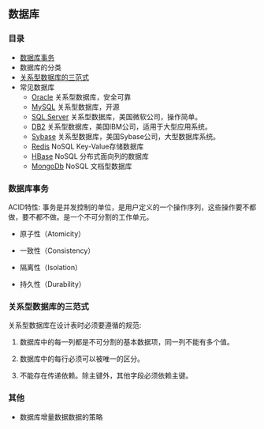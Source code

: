 ## 数据库

### 目录
- [数据库事务](#数据库事务)
- 数据库的分类
- [关系型数据库的三范式](#关系型数据库的三范式)
- 常见数据库
    - [Oracle](Oracle.md) 关系型数据库，安全可靠
    - [MySQL](MySQL/MySQL.md)  关系型数据库，开源
    - [SQL Server](SqlServer.md) 关系型数据库，美国微软公司，操作简单。
    - [DB2](DB2.md) 关系型数据库，美国IBM公司，适用于大型应用系统。
    - [Sybase](Sybase.md) 关系型数据库，美国Sybase公司，大型数据库系统。
    - [Redis](Redis/Redis.md)  NoSQL Key-Value存储数据库
    - [HBase](HBase.md)  NoSQL 分布式面向列的数据库
    - [MongoDb](MongoDb.md) NoSQL 文档型数据库

### 数据库事务

ACID特性: 事务是并发控制的单位，是用户定义的一个操作序列，这些操作要不都做，要不都不做。是一个不可分割的工作单元。

- 原子性（Atomicity）

- 一致性（Consistency）

- 隔离性（Isolation）

- 持久性（Durability）

### 关系型数据库的三范式

关系型数据库在设计表时必须要遵循的规范: 

1. 数据库中的每一列都是不可分割的基本数据项，同一列不能有多个值。

2. 数据库中的每行必须可以被唯一的区分。

3. 不能存在传递依赖。除主键外，其他字段必须依赖主键。

### 其他

- 数据库增量数据数据的策略